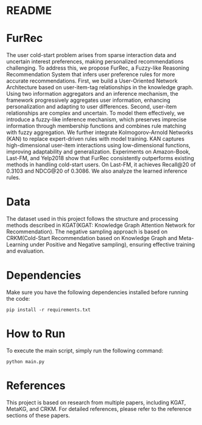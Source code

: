 # README

# FurRec

The user cold-start problem arises from sparse interaction data and uncertain interest preferences, making personalized recommendations challenging. To address this, we propose FurRec, a Fuzzy-like Reasoning Recommendation System that infers user preference rules for more accurate recommendations. First, we build a User-Oriented Network Architecture based on user-item-tag relationships in the knowledge graph. Using two information aggregators and an inference mechanism, the framework progressively aggregates user information, enhancing personalization and adapting to user differences. Second, user-item relationships are complex and uncertain. To model them effectively, we introduce a fuzzy-like inference mechanism, which preserves imprecise information through membership functions and combines rule matching with fuzzy aggregation. We further integrate Kolmogorov-Arnold Networks (KAN) to replace expert-driven rules with model training. KAN captures high-dimensional user-item interactions using low-dimensional functions, improving adaptability and generalization. Experiments on Amazon-Book, Last-FM, and Yelp2018 show that FurRec consistently outperforms existing methods in handling cold-start users. On Last-FM, it achieves Recall@20 of 0.3103 and NDCG@20 of 0.3086. We also analyze the learned inference rules.

# Data

The dataset used in this project follows the structure and processing methods described in KGAT(KGAT: Knowledge Graph Attention Network for Recommendation). The negative sampling approach is based on CRKM(Cold-Start Recommendation based on Knowledge Graph and Meta-Learning under Positive and Negative sampling), ensuring effective training and evaluation.

# Dependencies

Make sure you have the following dependencies installed before running the code:

    pip install -r requirements.txt

# How to Run

To execute the main script, simply run the following command:

    python main.py

# References

This project is based on research from multiple papers, including KGAT, MetaKG, and CRKM. For detailed references, please refer to the reference sections of these papers.
